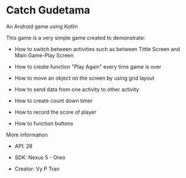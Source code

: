 # Catch Gudetama

An Android game using Kotlin

This game is a very simple game created to demonstrate:

- How to switch between activities such as between Tittle Screen and Main Game-Play Screen

- How to create function "Play Again" every time game is over

- How to move an object on the screen by using grid layout

- How to send data from one activity to other activity

- How to create count down timer

- How to record the score of player

- How to function buttons

More information

- API: 28

- SDK: Nexus 5 - Oreo

- Creator: Vy P Tran


